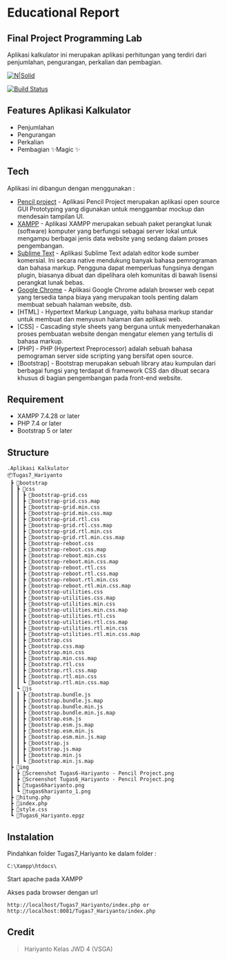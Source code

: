 # Educational Report
## Final Project Programming Lab
Aplikasi kalkulator ini merupakan aplikasi perhitungan yang terdiri dari penjumlahan, pengurangan, perkalian dan pembagian. 

[![N|Solid](https://cldup.com/dTxpPi9lDf.thumb.png)](https://nodesource.com/products/nsolid)

[![Build Status](https://travis-ci.org/joemccann/dillinger.svg?branch=master)](https://travis-ci.org/joemccann/dillinger)

## Features Aplikasi Kalkulator
- Penjumlahan
- Pengurangan
- Perkalian
- Pembagian
✨Magic ✨

## Tech
Aplikasi ini dibangun dengan menggunakan :
- [Pencil project](https://pencil.evolus.vn) - Aplikasi Pencil Project merupakan aplikasi open source GUI Prototyping yang digunakan untuk menggambar mockup dan mendesain tampilan UI.
- [XAMPP](https://www.apachefriends.org/download.html) -  Aplikasi XAMPP merupakan sebuah paket perangkat lunak (software) komputer yang berfungsi sebagai server lokal untuk mengampu berbagai jenis data website yang sedang dalam proses pengembangan.
- [Sublime Text](https://www.sublimetext.com) - Aplikasi Sublime Text adalah editor kode sumber komersial. Ini secara native mendukung banyak bahasa pemrograman dan bahasa markup. Pengguna dapat memperluas fungsinya dengan plugin, biasanya dibuat dan dipelihara oleh komunitas di bawah lisensi perangkat lunak bebas.
- [Google Chrome](https://www.google.com/chrome) - Aplikasi Google Chrome adalah browser web cepat yang tersedia tanpa biaya yang merupakan tools penting dalam membuat sebuah halaman website, dsb.
- [HTML] - Hypertext Markup Language, yaitu bahasa markup standar untuk membuat dan menyusun halaman dan aplikasi web.
- [CSS] - Cascading style sheets yang berguna untuk menyederhanakan proses pembuatan website dengan mengatur elemen yang tertulis di bahasa markup.
- [PHP] - PHP (Hypertext Preprocessor) adalah sebuah bahasa pemograman server side scripting yang bersifat open source.
- [Bootstrap] - Bootstrap merupakan sebuah library atau kumpulan dari berbagai fungsi yang terdapat di framework CSS dan dibuat secara khusus di bagian pengembangan pada front-end website.

## Requirement
- XAMPP 7.4.28 or later
- PHP 7.4 or later
- Bootstrap 5 or later

## Structure
```
.Aplikasi Kalkulator
📦Tugas7_Hariyanto
 ┣ 📂bootstrap
 ┃ ┣ 📂css
 ┃ ┃ ┣ 📜bootstrap-grid.css
 ┃ ┃ ┣ 📜bootstrap-grid.css.map
 ┃ ┃ ┣ 📜bootstrap-grid.min.css
 ┃ ┃ ┣ 📜bootstrap-grid.min.css.map
 ┃ ┃ ┣ 📜bootstrap-grid.rtl.css
 ┃ ┃ ┣ 📜bootstrap-grid.rtl.css.map
 ┃ ┃ ┣ 📜bootstrap-grid.rtl.min.css
 ┃ ┃ ┣ 📜bootstrap-grid.rtl.min.css.map
 ┃ ┃ ┣ 📜bootstrap-reboot.css
 ┃ ┃ ┣ 📜bootstrap-reboot.css.map
 ┃ ┃ ┣ 📜bootstrap-reboot.min.css
 ┃ ┃ ┣ 📜bootstrap-reboot.min.css.map
 ┃ ┃ ┣ 📜bootstrap-reboot.rtl.css
 ┃ ┃ ┣ 📜bootstrap-reboot.rtl.css.map
 ┃ ┃ ┣ 📜bootstrap-reboot.rtl.min.css
 ┃ ┃ ┣ 📜bootstrap-reboot.rtl.min.css.map
 ┃ ┃ ┣ 📜bootstrap-utilities.css
 ┃ ┃ ┣ 📜bootstrap-utilities.css.map
 ┃ ┃ ┣ 📜bootstrap-utilities.min.css
 ┃ ┃ ┣ 📜bootstrap-utilities.min.css.map
 ┃ ┃ ┣ 📜bootstrap-utilities.rtl.css
 ┃ ┃ ┣ 📜bootstrap-utilities.rtl.css.map
 ┃ ┃ ┣ 📜bootstrap-utilities.rtl.min.css
 ┃ ┃ ┣ 📜bootstrap-utilities.rtl.min.css.map
 ┃ ┃ ┣ 📜bootstrap.css
 ┃ ┃ ┣ 📜bootstrap.css.map
 ┃ ┃ ┣ 📜bootstrap.min.css
 ┃ ┃ ┣ 📜bootstrap.min.css.map
 ┃ ┃ ┣ 📜bootstrap.rtl.css
 ┃ ┃ ┣ 📜bootstrap.rtl.css.map
 ┃ ┃ ┣ 📜bootstrap.rtl.min.css
 ┃ ┃ ┗ 📜bootstrap.rtl.min.css.map
 ┃ ┗ 📂js
 ┃ ┃ ┣ 📜bootstrap.bundle.js
 ┃ ┃ ┣ 📜bootstrap.bundle.js.map
 ┃ ┃ ┣ 📜bootstrap.bundle.min.js
 ┃ ┃ ┣ 📜bootstrap.bundle.min.js.map
 ┃ ┃ ┣ 📜bootstrap.esm.js
 ┃ ┃ ┣ 📜bootstrap.esm.js.map
 ┃ ┃ ┣ 📜bootstrap.esm.min.js
 ┃ ┃ ┣ 📜bootstrap.esm.min.js.map
 ┃ ┃ ┣ 📜bootstrap.js
 ┃ ┃ ┣ 📜bootstrap.js.map
 ┃ ┃ ┣ 📜bootstrap.min.js
 ┃ ┃ ┗ 📜bootstrap.min.js.map
 ┣ 📂img
 ┃ ┣ 📜Screenshot Tugas6-Hariyanto - Pencil Project.png
 ┃ ┣ 📜Screenshot Tugas6_Hariyanto - Pencil Project.png
 ┃ ┣ 📜tugas6hariyanto.png
 ┃ ┗ 📜tugas6hariyanto_1.png
 ┣ 📜hitung.php
 ┣ 📜index.php
 ┣ 📜style.css
 ┗ 📜Tugas6_Hariyanto.epgz
```
## Instalation
Pindahkan folder Tugas7_Hariyanto ke dalam folder : 
```
C:\Xampp\htdocs\
```
Start apache pada XAMPP

Akses pada browser dengan url


```
http://localhost/Tugas7_Hariyanto/index.php or http://localhost:8081/Tugas7_Hariyanto/index.php
```


## Credit
> Hariyanto Kelas JWD 4 (VSGA) 
